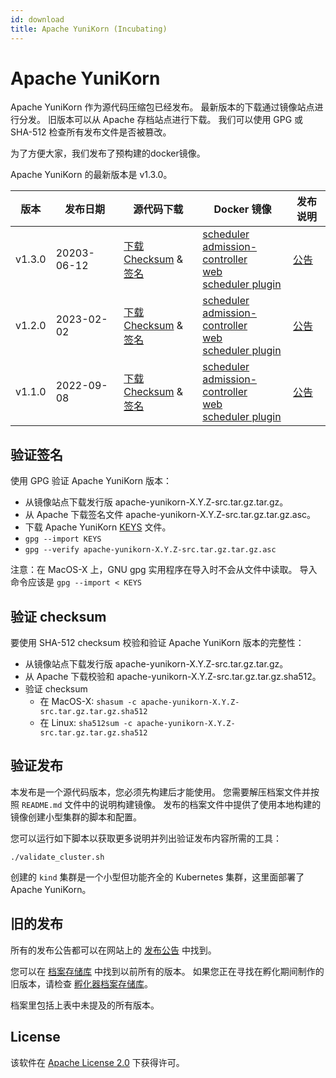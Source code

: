 ```yaml
---
id: download
title: Apache YuniKorn (Incubating)
---
```


<!--
Licensed to the Apache Software Foundation (ASF) under one
or more contributor license agreements.  See the NOTICE file
distributed with this work for additional information
regarding copyright ownership.  The ASF licenses this file
to you under the Apache License, Version 2.0 (the
"License"); you may not use this file except in compliance
with the License.  You may obtain a copy of the License at

  http://www.apache.org/licenses/LICENSE-2.0

Unless required by applicable law or agreed to in writing,
software distributed under the License is distributed on an
"AS IS" BASIS, WITHOUT WARRANTIES OR CONDITIONS OF ANY
KIND, either express or implied.  See the License for the
specific language governing permissions and limitations
under the License.
-->

# Apache YuniKorn

Apache YuniKorn 作为源代码压缩包已经发布。
最新版本的下载通过镜像站点进行分发。
旧版本可以从 Apache 存档站点进行下载。
我们可以使用 GPG 或 SHA-512 检查所有发布文件是否被篡改。

为了方便大家，我们发布了预构建的docker镜像。

Apache YuniKorn 的最新版本是 v1.3.0。

| 版本   | 发布日期    | 源代码下载                                                                                                                                                                                                                                                                                     | Docker 镜像                                                                                                                                                                                                                                                                                                                                                                                                                                                                                                                                                                                                                                                                                                                         | 发布说明                        |
| ------ | ----------- | ---------------------------------------------------------------------------------------------------------------------------------------------------------------------------------------------------------------------------------------------------------------------------------------------- | ----------------------------------------------------------------------------------------------------------------------------------------------------------------------------------------------------------------------------------------------------------------------------------------------------------------------------------------------------------------------------------------------------------------------------------------------------------------------------------------------------------------------------------------------------------------------------------------------------------------------------------------------------------------------------------------------------------------------------------- | ------------------------------- |
| v1.3.0 | 20203-06-12 | [下载](https://downloads.apache.org/yunikorn/1.3.0/apache-yunikorn-1.3.0-src.tar.gz)<br/>[Checksum](https://downloads.apache.org/yunikorn/1.3.0/apache-yunikorn-1.3.0-src.tar.gz.sha512) & [签名](https://downloads.apache.org/yunikorn/1.3.0/apache-yunikorn-1.3.0-src.tar.gz.asc)            | [scheduler](https://hub.docker.com/layers/apache/yunikorn/scheduler-1.3.0/images/sha256-cbf05725ca0fa89bda70547c6c00ac955d3aa2456a278b195973c4d7eddd516f?context=explore)<br/>[admission-controller](https://hub.docker.com/layers/apache/yunikorn/admission-1.3.0/images/sha256-6f3d18867eb39e6c60279c3ee7f2ef65ba243a1451deb0cca9ccac941a785b2f?context=explore) <br/>[web](https://hub.docker.com/layers/apache/yunikorn/web-1.3.0/images/sha256-2d585beca081080671a56664492951b17e9f9463e7d30fd759ce65a4052c32e9?context=explore) <br/> [scheduler plugin](https://hub.docker.com/layers/apache/yunikorn/scheduler-plugin-1.3.0/images/sha256-67795e0071df286e3a8b089ed3613f516accddd319d97eeb4029412e7dce04db?context=explore) | [公告](/release-announce/1.3.0) |
| v1.2.0 | 2023-02-02  | [下载](https://archive.apache.org/dist/yunikorn/1.2.0/apache-yunikorn-1.2.0-src.tar.gz) <br />[Checksum](https://archive.apache.org/dist/yunikorn/1.2.0/apache-yunikorn-1.2.0-src.tar.gz.sha512) & [签名](https://archive.apache.org/dist/yunikorn/1.2.0/apache-yunikorn-1.2.0-src.tar.gz.asc) | [scheduler](https://hub.docker.com/layers/apache/yunikorn/scheduler-1.2.0/images/sha256-c3b1a7b2cfec3f3560415519278cc4d94748f0f60ee80dfaf23fcc22dbb8b8e5) <br />[admission-controller](https://hub.docker.com/layers/apache/yunikorn/admission-1.2.0/images/sha256-7f18fcd080640974ae586d30eda009daf0ad93fa22ada66b0a337ac3fb46b7ac) <br />[web](https://hub.docker.com/layers/apache/yunikorn/web-1.2.0/images/sha256-706a2895461623f20d4102f0132d66dade9c15edf5cad40065506a4d70c32576) <br />[scheduler plugin](https://hub.docker.com/layers/apache/yunikorn/scheduler-plugin-1.2.0/images/sha256-d946495946b89d03f7a8f786702d4b350a93f74d52e50bebb6b2bbdcb8e911a4?context=explore)                                              | [公告](/release-announce/1.2.0) |
| v1.1.0 | 2022-09-08  | [下载](https://archive.apache.org/dist/yunikorn/1.1.0/apache-yunikorn-1.1.0-src.tar.gz) <br />[Checksum](https://archive.apache.org/dist/yunikorn/1.1.0/apache-yunikorn-1.1.0-src.tar.gz.sha512) & [签名](https://archive.apache.org/dist/yunikorn/1.1.0/apache-yunikorn-1.1.0-src.tar.gz.asc) | [scheduler](https://hub.docker.com/layers/apache/yunikorn/scheduler-1.1.0/images/sha256-5a45cede355b4c1d0016ba81b317e12a7608ac5de4779892f8c7fa53adf5d739) <br />[admission-controller](https://hub.docker.com/layers/apache/yunikorn/admission-1.1.0/images/sha256-4389c126f252671e55bdac16e1bcfe7f83ef4ea7c3e83d333c81508920da825c) <br />[web](https://hub.docker.com/layers/apache/yunikorn/web-1.1.0/images/sha256-3f3075161283d8a78f4849f8163104d7db3e7bd3a467163729fb401421ac670f) <br />[scheduler plugin](https://hub.docker.com/layers/apache/yunikorn/scheduler-plugin-1.1.0/images/sha256-b182ec4d08c590cd179b811fe68dffa2d58dccc9b8568f108ad35af0ed62a4c1?context=explore)                                              | [公告](/release-announce/1.1.0) |

## 验证签名

使用 GPG 验证 Apache YuniKorn 版本：

- 从镜像站点下载发行版 apache-yunikorn-X.Y.Z-src.tar.gz.tar.gz。
- 从 Apache 下载签名文件 apache-yunikorn-X.Y.Z-src.tar.gz.tar.gz.asc。
- 下载 Apache YuniKorn [KEYS](https://downloads.apache.org/incubator/yunikorn/KEYS) 文件。
- `gpg --import KEYS`
- `gpg --verify apache-yunikorn-X.Y.Z-src.tar.gz.tar.gz.asc`

注意：在 MacOS-X 上，GNU gpg 实用程序在导入时不会从文件中读取。
导入命令应该是 `gpg --import < KEYS`

## 验证 checksum

要使用 SHA-512 checksum 校验和验证 Apache YuniKorn 版本的完整性：

- 从镜像站点下载发行版 apache-yunikorn-X.Y.Z-src.tar.gz.tar.gz。
- 从 Apache 下载校验和 apache-yunikorn-X.Y.Z-src.tar.gz.tar.gz.sha512。
- 验证 checksum
  - 在 MacOS-X: `shasum -c apache-yunikorn-X.Y.Z-src.tar.gz.tar.gz.sha512`
  - 在 Linux: `sha512sum -c apache-yunikorn-X.Y.Z-src.tar.gz.tar.gz.sha512`

## 验证发布

本发布是一个源代码版本，您必须先构建后才能使用。
您需要解压档案文件并按照 `README.md` 文件中的说明构建镜像。
发布的档案文件中提供了使用本地构建的镜像创建小型集群的脚本和配置。

您可以运行如下脚本以获取更多说明并列出验证发布内容所需的工具：
```shell
./validate_cluster.sh
```
创建的 `kind` 集群是一个小型但功能齐全的 Kubernetes 集群，这里面部署了 Apache YuniKorn。

## 旧的发布

所有的发布公告都可以在网站上的 [发布公告](/release-announce/) 中找到。

您可以在 [档案存储库](https://archive.apache.org/dist/yunikorn/) 中找到以前所有的版本。
如果您正在寻找在孵化期间制作的旧版本，请检查 [孵化器档案存储库](https://archive.apache.org/dist/incubator/yunikorn/)。

档案里包括上表中未提及的所有版本。

## License

该软件在 [Apache License 2.0](https://www.apache.org/licenses/LICENSE-2.0) 下获得许可。
